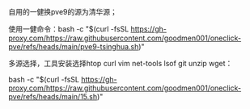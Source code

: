 自用的一健换pve9的源为清华源；

使用一健命令：bash -c "$(curl -fsSL https://gh-proxy.com/https://raw.githubusercontent.com/goodmen001/oneclick-pve/refs/heads/main/pve9-tsinghua.sh)"


多源选择，工具安装选择htop curl vim net-tools lsof git unzip wget：


bash -c "$(curl -fsSL https://gh-proxy.com/https://raw.githubusercontent.com/goodmen001/oneclick-pve/refs/heads/main/15.sh)"
